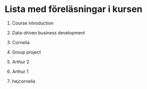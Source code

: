 # Lista med föreläsningar i kursen 
1. Course introduction
2. Data-driven business development
3. Cornelia
4. Group project
5. Arthur 2

6. Arthur 1
7. hejcornelia
